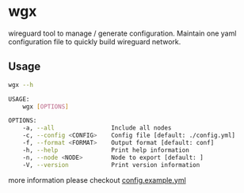# wgx

wireguard tool to manage / generate configuration. Maintain one yaml configuration file to quickly build wireguard network.

## Usage

```bash
wgx --h

USAGE:
    wgx [OPTIONS]

OPTIONS:
    -a, --all                Include all nodes
    -c, --config <CONFIG>    Config file [default: ./config.yml]
    -f, --format <FORMAT>    Output format [default: conf]
    -h, --help               Print help information
    -n, --node <NODE>        Node to export [default: ]
    -V, --version            Print version information
```

more information please checkout [config.example.yml](./config.example.yml)
